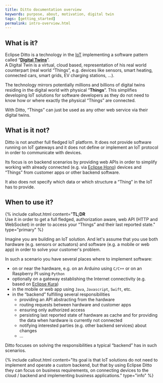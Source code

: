 ```yaml
---
title: Ditto documentation overview
keywords: purpose, about, motivation, digital twin
tags: [getting_started]
permalink: intro-overview.html
---
```



## What is it?

Eclipse Ditto is a technology in the <a href="#" data-toggle="tooltip" data-original-title="{{site.data.glossary.iot}}">IoT</a> 
implementing a software pattern called “**[Digital Twins](intro-digitaltwins.html)**”.<br/>
A Digital Twin is a virtual, cloud based, representation of his real world counterpart 
(real world “Things”, e.g. devices like sensors, smart heating, connected cars, smart grids, EV charging stations, …).

The technology mirrors potentially millions and billions of digital twins residing in the digital world with physical “**Things**”. 
This simplifies developing IoT solutions for software developers as they do not need to know how or where 
exactly the physical “Things” are connected.

With Ditto, “Things” can just be used as any other web service via their digital twins.


## What is it not?

Ditto is not another full fledged IoT platform. It does not provide software running on IoT gateways and it does not define
or implement an IoT protocol in order to communicate with devices.

Its focus is on backend scenarios by providing web APIs in order to simplify working with already connected (e.g. via 
[Eclipse Hono](https://www.eclipse.org/hono/)) devices and “Things” from customer apps or other backend software.

It also does not specify which data or which structure a “Thing” in the IoT has to provide. 


## When to use it?

{% include callout.html content="**TL;DR**<br/>Use it in order to get a full fledged, authorization aware, web API 
                                (HTTP and WebSocket) in order to access your “Things” and their last reported state." type="primary" %}

Imagine you are building an IoT solution. And let's assume that you use both hardware (e.g. sensors or actuators) and
software (e.g. a mobile or web app) in order to solve your customer's problem.

In such a scenario you have several places where to implement software:
* on or near the hardware, e.g. on an Arduino using `C/C++` or on an Raspberry PI using `Python`
* optionally on a gateway establishing the Internet connectivity (e.g. based on [Eclipse Kura](https://www.eclipse.org/kura/))
* in the mobile or web app using `Java`, `Javascript`, `Swift`, etc.
* in the “backend” fulfilling several responsibilities
    * providing an API abstracting from the hardware
    * routing requests between hardware and customer apps
    * ensuring only authorized access
    * persisting last reported state of hardware as cache and for providing the data when hardware is currently not connected
    * notifying interested parties (e.g. other backend services) about changes
    * …

Ditto focuses on solving the responsibilities a typical “backend” has in such scenarios.

{% include callout.html content="Its goal is that IoT solutions do not need to implement and operate a custom backend, but that 
                                 by using Eclipse Ditto they can focus on business requirements, on connecting devices to the 
                                 cloud / backend and implementing business applications." type="info" %} 

